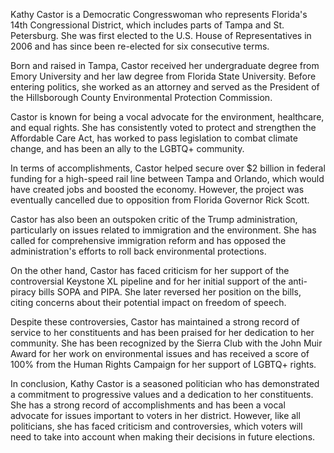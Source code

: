 Kathy Castor is a Democratic Congresswoman who represents Florida's 14th Congressional District, which includes parts of Tampa and St. Petersburg. She was first elected to the U.S. House of Representatives in 2006 and has since been re-elected for six consecutive terms. 

Born and raised in Tampa, Castor received her undergraduate degree from Emory University and her law degree from Florida State University. Before entering politics, she worked as an attorney and served as the President of the Hillsborough County Environmental Protection Commission.

Castor is known for being a vocal advocate for the environment, healthcare, and equal rights. She has consistently voted to protect and strengthen the Affordable Care Act, has worked to pass legislation to combat climate change, and has been an ally to the LGBTQ+ community. 

In terms of accomplishments, Castor helped secure over $2 billion in federal funding for a high-speed rail line between Tampa and Orlando, which would have created jobs and boosted the economy. However, the project was eventually cancelled due to opposition from Florida Governor Rick Scott.

Castor has also been an outspoken critic of the Trump administration, particularly on issues related to immigration and the environment. She has called for comprehensive immigration reform and has opposed the administration's efforts to roll back environmental protections.

On the other hand, Castor has faced criticism for her support of the controversial Keystone XL pipeline and for her initial support of the anti-piracy bills SOPA and PIPA. She later reversed her position on the bills, citing concerns about their potential impact on freedom of speech.

Despite these controversies, Castor has maintained a strong record of service to her constituents and has been praised for her dedication to her community. She has been recognized by the Sierra Club with the John Muir Award for her work on environmental issues and has received a score of 100% from the Human Rights Campaign for her support of LGBTQ+ rights.

In conclusion, Kathy Castor is a seasoned politician who has demonstrated a commitment to progressive values and a dedication to her constituents. She has a strong record of accomplishments and has been a vocal advocate for issues important to voters in her district. However, like all politicians, she has faced criticism and controversies, which voters will need to take into account when making their decisions in future elections.
